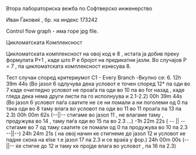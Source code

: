 
Втора лабораториска вежба по Софтверско инженерство

Иван Ѓаковиќ , бр. на индекс 173242

Control flow graph - има горе jpg file.

Цикломатската Комплексност 

Цикломатската комплексност на овој код е 8 , истата ја добив преку формулата 
P+1 , каде што P е бројот на предикатни јазли. Во случајов P = 7 , па цикломатската комплексност изнесува 8.



Тест случаи според критериумот C1 - Every Branch
 -Вкупно се: 6.
 12h 39m 44s  (Во јазол 6 одлучува дека условот е точен според 12* па оди во 7 каде очигледно условот не проаѓа па оди во 10 па во for назад , каде гледа дека нема други листи па го исполнуува и 2.1-2.2)
 00h 39m 44s  (Во јазол 6 условот паѓа саатите не се ни помали а ни поголеми од 0 па така оди во 8 таму влага во условот па оди во 11 во 11 проаѓа па 13 па 2.3)
 00h 00m 62s  (--||-- стигаме во јазол 11 , не влагаме таму , продужува во 14 , таму паѓа оди во 15 па во 2.3 ...)
 -1h 22m 22s  ( -- || -- стигаме во 7 од таму саатите се помали од 0 па продужува во 10 па 2.3 --||--)
 24h 24m 21s  ( на овој начин ке стигнеме до јазол 12 и условот ке падне скока на else т.е јазол 17 па 2.3 и се враќа у фор.)
 24h 00m 00s	(--||-- ќе стигне до 12 и таму ке пројде влага во условот , па 16 па 2.3)
